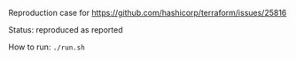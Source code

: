 Reproduction case for https://github.com/hashicorp/terraform/issues/25816

Status: reproduced as reported

How to run: `./run.sh`
